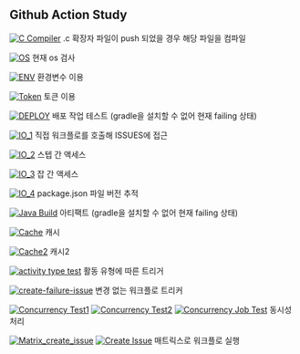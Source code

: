## Github Action Study
[![C Compiler](https://github.com/PolyGon-13/Github_Action_Study/actions/workflows/c_compile_test.yml/badge.svg)](https://github.com/PolyGon-13/Github_Action_Study/actions/workflows/c_compile_test.yml) .c 확장자 파일이 push 되었을 경우 해당 파일을 컴파일

[![OS](https://github.com/PolyGon-13/Github_Action_Study/actions/workflows/os_test.yml/badge.svg)](https://github.com/PolyGon-13/Github_Action_Study/actions/workflows/os_test.yml) 현재 os 검사

[![ENV](https://github.com/PolyGon-13/Github_Action_Study/actions/workflows/env_test.yml/badge.svg)](https://github.com/PolyGon-13/Github_Action_Study/actions/workflows/env_test.yml) 환경변수 이용

[![Token](https://github.com/PolyGon-13/Github_Action_Study/actions/workflows/token_test.yml/badge.svg)](https://github.com/PolyGon-13/Github_Action_Study/actions/workflows/token_test.yml) 토큰 이용

[![DEPLOY](https://github.com/PolyGon-13/Github_Action_Study/actions/workflows/deploy_test.yml/badge.svg)](https://github.com/PolyGon-13/Github_Action_Study/actions/workflows/deploy_test.yml) 배포 작업 테스트 (gradle을 설치할 수 없어 현재 failing 상태)

[![IO_1](https://github.com/PolyGon-13/Github_Action_Study/actions/workflows/io_test1.yml/badge.svg)](https://github.com/PolyGon-13/Github_Action_Study/actions/workflows/io_test1.yml) 직접 워크플로를 호출해 ISSUES에 접근

[![IO_2](https://github.com/PolyGon-13/Github_Action_Study/actions/workflows/io_test2.yml/badge.svg)](https://github.com/PolyGon-13/Github_Action_Study/actions/workflows/io_test2.yml) 스텝 간 액세스

[![IO_3](https://github.com/PolyGon-13/Github_Action_Study/actions/workflows/io_test3.yml/badge.svg)](https://github.com/PolyGon-13/Github_Action_Study/actions/workflows/io_test3.yml) 잡 간 액세스

[![IO_4](https://github.com/PolyGon-13/Github_Action_Study/actions/workflows/io_test4.yml/badge.svg)](https://github.com/PolyGon-13/Github_Action_Study/actions/workflows/io_test4.yml) package.json 파일 버전 추적

[![Java Build](https://github.com/PolyGon-13/Github_Action_Study/actions/workflows/java_build.yml/badge.svg)](https://github.com/PolyGon-13/Github_Action_Study/actions/workflows/java_build.yml) 아티팩트 (gradle을 설치할 수 없어 현재 failing 상태)

[![Cache](https://github.com/PolyGon-13/Github_Action_Study/actions/workflows/cache_test.yml/badge.svg)](https://github.com/PolyGon-13/Github_Action_Study/actions/workflows/cache_test.yml) 캐시

[![Cache2](https://github.com/PolyGon-13/Github_Action_Study/actions/workflows/cache_test2.yml/badge.svg)](https://github.com/PolyGon-13/Github_Action_Study/actions/workflows/cache_test2.yml) 캐시2

[![activity type test](https://github.com/PolyGon-13/Github_Action_Study/actions/workflows/activity_type.yml/badge.svg)](https://github.com/PolyGon-13/Github_Action_Study/actions/workflows/activity_type.yml) 활동 유형에 따른 트리거

[![create-failure-issue](https://github.com/PolyGon-13/Github_Action_Study/actions/workflows/dispatch_test.yml/badge.svg)](https://github.com/PolyGon-13/Github_Action_Study/actions/workflows/dispatch_test.yml) 변경 없는 워크플로 트리커

[![Concurrency Test1](https://github.com/PolyGon-13/Github_Action_Study/actions/workflows/concurrency_test1.yml/badge.svg)](https://github.com/PolyGon-13/Github_Action_Study/actions/workflows/concurrency_test1.yml)
[![Concurrency Test2](https://github.com/PolyGon-13/Github_Action_Study/actions/workflows/concurrency_test2.yml/badge.svg)](https://github.com/PolyGon-13/Github_Action_Study/actions/workflows/concurrency_test2.yml)
[![Concurrency Job Test](https://github.com/PolyGon-13/Github_Action_Study/actions/workflows/concurrency_job_test.yml/badge.svg)](https://github.com/PolyGon-13/Github_Action_Study/actions/workflows/concurrency_job_test.yml) 동시성 처리

[![Matrix_create_issue](https://github.com/PolyGon-13/Github_Action_Study/actions/workflows/matrix_test.yml/badge.svg)](https://github.com/PolyGon-13/Github_Action_Study/actions/workflows/matrix_test.yml) 
[![Create Issue](https://github.com/PolyGon-13/Github_Action_Study/actions/workflows/create-issue.yml/badge.svg)](https://github.com/PolyGon-13/Github_Action_Study/actions/workflows/create-issue.yml) 매트릭스로 워크플로 실행
